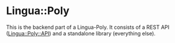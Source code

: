 # Lingua::Poly

This is the backend part of a Lingua-Poly. It consists of a REST API
([Lingua::Poly::API](lib/Lingua/Poly/API/README.md)) and a standalone
library (everything else).
